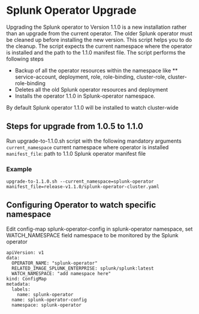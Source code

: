 # Splunk Operator Upgrade

Upgrading the Splunk operator to Version 1.1.0 is a new installation rather than an upgrade from the current operator. The older Splunk operator must be cleaned up before installing the new version. This script helps you to do the cleanup. The script expects the current namespace where the operator is installed and the path to the 1.1.0 manifest file. The script performs the following steps

* Backup of all the operator resources within the namespace like
** service-account, deployment, role, role-binding, cluster-role, cluster-role-binding
* Deletes all the old Splunk operator resources and deployment
* Installs the operator 1.1.0 in Splunk-operator namespace.

By default Splunk operator 1.1.0 will be installed to watch cluster-wide

## Steps for upgrade from 1.0.5 to 1.1.0

Run upgrade-to-1.1.0.sh script with the following mandatory arguments
`current_namespace` current namespace where operator is installed
`manifest_file`: path to 1.1.0 Splunk operator manifest file

### Example

```upgrade-to-1.1.0.sh --current_namespace=splunk-operator manifest_file=release-v1.1.0/splunk-operator-cluster.yaml```

## Configuring Operator to watch specific namespace

Edit config-map splunk-operator-config in splunk-operator namespace, set WATCH_NAMESPACE field namespace to be monitored by the Splunk operator

```
apiVersion: v1
data:
  OPERATOR_NAME: "splunk-operator"
  RELATED_IMAGE_SPLUNK_ENTERPRISE: splunk/splunk:latest
  WATCH_NAMESPACE: "add namespace here"
kind: ConfigMap
metadata:
  labels:
    name: splunk-operator
  name: splunk-operator-config
  namespace: splunk-operator
```
